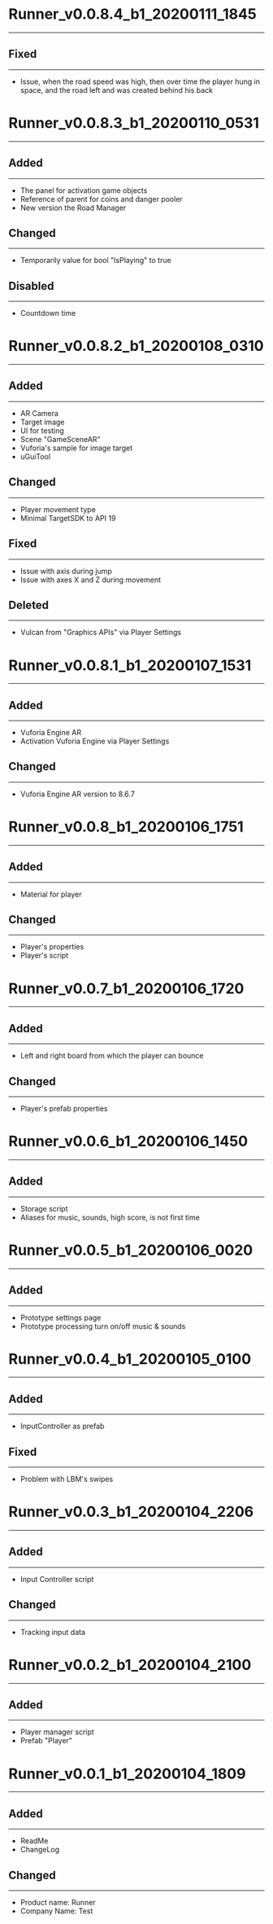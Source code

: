 # **Runner_v0.0.8.4_b1_20200111_1845**

---

## **Fixed**

---

- Issue, when the road speed was high, then over time the player hung in space, and the road left and was created behind his back

# **Runner_v0.0.8.3_b1_20200110_0531**

---

## **Added**

---

- The panel for activation game objects
- Reference of parent for coins and danger pooler
- New version the Road Manager

## **Changed**

---

- Temporarily value for bool "IsPlaying" to true

## **Disabled**

----

- Countdown time

# **Runner_v0.0.8.2_b1_20200108_0310**

---

## **Added**

---

- AR Camera
- Target image
- UI for testing
- Scene "GameSceneAR"
- Vuforia's sample for image target
- uGuiTool

## **Changed**

---

- Player movement type
- Minimal TargetSDK to API 19

## Fixed

---

- Issue with axis during jump
- Issue with axes X and Z during movement

## **Deleted**

---

- Vulcan from "Graphics APIs" via Player Settings

# **Runner_v0.0.8.1_b1_20200107_1531**

----

## **Added**

---

- Vuforia Engine AR
- Activation Vuforia Engine via Player Settings

## **Changed**

----

- Vuforia Engine AR version to 8.6.7

# **Runner_v0.0.8_b1_20200106_1751**

---

## **Added**

---

- Material for player

## **Changed**

---

- Player's properties
- Player's script

# **Runner_v0.0.7_b1_20200106_1720**

---

## **Added**

---

- Left and right board from which the player can bounce

## **Changed**

---

- Player's prefab properties



# **Runner_v0.0.6_b1_20200106_1450**

---

## **Added**

---

- Storage script
- Aliases for music, sounds, high score, is not first time

# **Runner_v0.0.5_b1_20200106_0020**

---

## **Added**

---

- Prototype settings page
- Prototype processing turn on/off music & sounds

# **Runner_v0.0.4_b1_20200105_0100**

---

## **Added**

---

- InputController as prefab

## **Fixed**

---

- Problem with LBM's swipes

# **Runner_v0.0.3_b1_20200104_2206**

---

## **Added**

---

- Input Controller script

## **Changed**

----

- Tracking input data

# **Runner_v0.0.2_b1_20200104_2100**

---

## **Added**

---

- Player manager script
- Prefab "Player"

# **Runner_v0.0.1_b1_20200104_1809**

-----

## **Added**

----

- ReadMe
- ChangeLog

## **Changed**

---

- Product name: Runner
- Company Name: Test